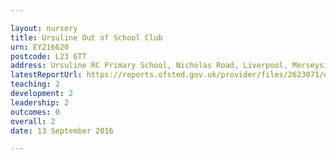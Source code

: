 ```yaml
---

layout: nursery
title: Ursuline Out of School Club
urn: EY216620
postcode: L23 6TT
address: Ursuline RC Primary School, Nicholas Road, Liverpool, Merseyside, L23 6TT
latestReportUrl: https://reports.ofsted.gov.uk/provider/files/2623071/urn/EY216620.pdf
teaching: 2
development: 2
leadership: 2
outcomes: 0
overall: 2
date: 13 September 2016

---
```

